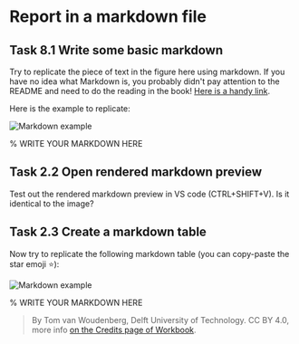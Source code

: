 # Report in a markdown file

## Task 8.1 Write some basic markdown
Try to replicate the piece of text in the figure here using markdown. If you have no idea what Markdown is, you probably didn't pay attention to the README and need to do the reading in the book! [Here is a handy link](https://mude.citg.tudelft.nl/book/2025/programming/week_1_2/markdown.html).

Here is the example to replicate:

![Markdown example](https://files.mude.citg.tudelft.nl/markdown_example.png)

% WRITE YOUR MARKDOWN HERE


## Task 2.2 Open rendered markdown preview

Test out the rendered markdown preview in VS code (CTRL+SHIFT+V). Is it identical to the image?

## Task 2.3 Create a markdown table

Now try to replicate the following markdown table (you can copy-paste the star emoji ⭐):

![Markdown example](https://files.mude.citg.tudelft.nl/markdown_table.png)

% WRITE YOUR MARKDOWN HERE


> By Tom van Woudenberg, Delft University of Technology. CC BY 4.0, more info [on the Credits page of Workbook](https://mude.citg.tudelft.nl/workbook-2025/credits.html).
